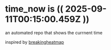 # time_now is (( 2025-09-11T00:15:00.459Z ))

an automated repo that shows the currnent time

inspired by [breakingheatmap](https://github.com/breakingheatmap/breakingheatmap)